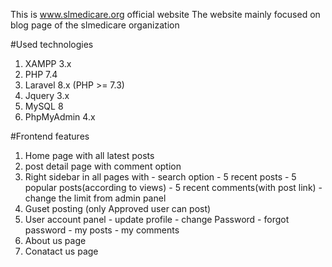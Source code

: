 This is www.slmedicare.org official website
The website mainly focused on blog page of the slmedicare organization

#Used technologies

1. XAMPP 3.x
2. PHP 7.4
3. Laravel 8.x (PHP >= 7.3)
4. Jquery 3.x
5. MySQL 8
6. PhpMyAdmin 4.x

#Frontend features

1. Home page with all latest posts
2. post detail page with comment option
3. Right sidebar in all pages with 
         - search option
         - 5 recent posts
         - 5 popular posts(according to views)
         - 5 recent comments(with post link)
         - change the limit from admin panel
4. Guset posting (only Approved user can post)
5. User account panel
         - update profile
         - change Password
         - forgot password
         - my posts
         - my comments
6. About us page
7. Conatact us page         
